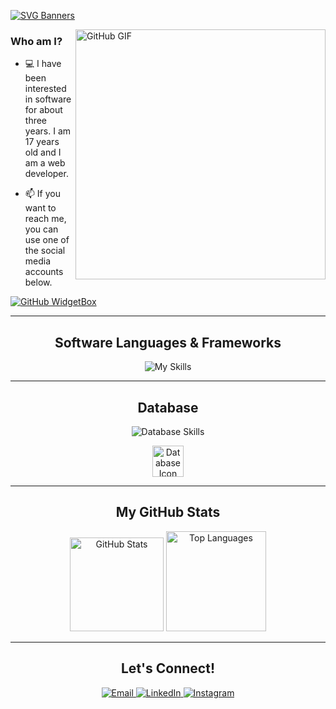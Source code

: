 [![SVG Banners](https://svg-banners.vercel.app/api?type=origin&text1=Merhaba%20👋%20Ben%20Oğulcan%20Öztürk&width=1200&height=300)](https://github.com/ogulcan-dev)

<a target="_blank"><img align="right" height="400" width="400" alt="GitHub GIF" src="https://github.com/JayantGoel001/JayantGoel001/blob/master/GIF/github.gif"></a>

### Who am I?
- 💻 I have been interested in software for about three years. I am 17 years old and I am a web developer.

- 📫 If you want to reach me, you can use one of the social media accounts below.

[![GitHub WidgetBox](https://github-widgetbox.vercel.app/api/profile?username=ogulcan-dev&data=followers,repositories,commits&theme=nautilus)](https://github.com/Jurredr/github-widgetbox)

---

<h2 align="center">Software Languages & Frameworks</h2>

<p align="center">
  <img src="https://skillicons.dev/icons?i=html,css,js,py,nodejs,nextjs,react,django,ts" alt="My Skills">
</p>

---

<h2 align="center">Database</h2>

<p align="center">
  <img src="https://skillicons.dev/icons?i=mysql,mongodb,firebase,prisma" alt="Database Skills">
</p>
<p align="center">
  <img src="https://user-images.githubusercontent.com/75336900/214643444-15a6b822-2439-45e0-8cfb-d74c95f1dfc6.png" height="50" alt="Database Icon">
</p>

---

<h2 align="center">My GitHub Stats</h2>

<p align="center">
  <img height="150em" src="https://github-readme-stats.vercel.app/api?username=ogulcan-dev&show_icons=true&theme=react&include_all_commits=true&count_private=true" alt="GitHub Stats">
  <img height="160em" src="https://github-readme-stats.vercel.app/api/top-langs/?username=ogulcan-dev&layout=compact&langs_count=16&theme=react" alt="Top Languages">
</p>

---

<h2 align="center">Let's Connect!</h2>

<p align="center">
  <a href="mailto:ogulcanozturk72@gmail.com">
    <img src="https://img.shields.io/badge/email-D14836?style=for-the-badge&logo=gmail&logoColor=white" alt="Email">
  </a>
  <a href="https://www.linkedin.com/in/o%C4%9Fulcan%C3%B6//" target="_blank">
    <img src="https://img.shields.io/badge/linkedin-%230077B5.svg?style=for-the-badge&logo=linkedin&logoColor=white" alt="LinkedIn">
  </a>
  <a href="https://instagram.com/ogulcanztrk" target="_blank">
    <img src="https://img.shields.io/badge/Instagram-%23E4405F.svg?style=for-the-badge&logo=Instagram&logoColor=white" alt="Instagram">
  </a>
</p>
